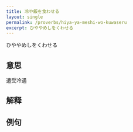```yaml
---
title: 冷や飯を食わせる
layout: single
permalink: /proverbs/hiya-ya-meshi-wo-kuwaseru
excerpt: ひややめしをくわせる
---
```


ひややめしをくわせる

## 意思

遭受冷遇

## 解释

## 例句

